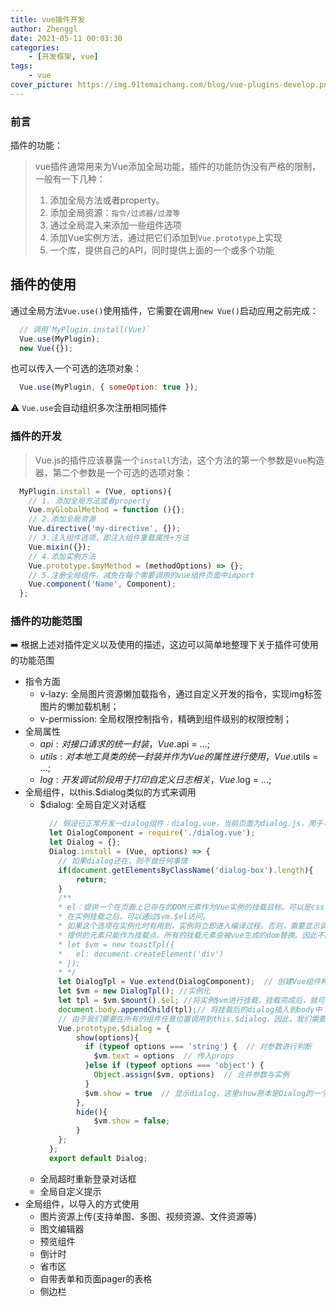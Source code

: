 ```yaml
---
title: vue插件开发
author: Zhenggl
date: 2021-05-11 00:03:30
categories:
    - [开发框架, vue]
tags:
    - vue
cover_picture: https://img.91temaichang.com/blog/vue-plugins-develop.png
---
```


### 前言
插件的功能：
> vue插件通常用来为Vue添加全局功能，插件的功能防伪没有严格的限制，一般有一下几种：
> 1. 添加全局方法或者property。
> 2. 添加全局资源：`指令/过滤器/过渡等`
> 3. 通过全局混入来添加一些组件选项
> 4. 添加Vue实例方法，通过把它们添加到`Vue.prototype`上实现
> 5. 一个库，提供自己的API，同时提供上面的一个或多个功能

插件的使用
-----
通过全局方法`Vue.use()`使用插件，它需要在调用`new Vue()`启动应用之前完成：
```javascript
  // 调用`MyPlugin.install(Vue)`
  Vue.use(MyPlugin);
  new Vue({});
```
也可以传入一个可选的选项对象：
```javascript
  Vue.use(MyPlugin, { someOption: true });
```
⚠️ `Vue.use`会自动组织多次注册相同插件

### 插件的开发
> Vue.js的插件应该暴露一个`install`方法，这个方法的第一个参数是`Vue`构造器，第二个参数是一个可选的选项对象：
```javascript
  MyPlugin.install = (Vue, options){
	// 1. 添加全局方法或者property
	Vue.myGlobalMethod = function (){};
	// 2.添加全局资源
	Vue.directive('my-directive', {});
	// 3.注入组件选项，即注入组件重载属性+方法
	Vue.mixin({});
	// 4.添加实例方法
	Vue.prototype.$myMethod = (methodOptions) => {};
	// 5.注册全局组件，减免在每个需要调用的vue组件页面中import
	Vue.component('Name', Component);
  };
```
### 插件的功能范围
➡️ 根据上述对插件定义以及使用的描述，这边可以简单地整理下关于插件可使用的功能范围
+ 指令方面
  - v-lazy: 全局图片资源懒加载指令，通过自定义开发的指令，实现img标签图片的懒加载机制；
  - v-permission: 全局权限控制指令，精确到组件级别的权限控制；
+ 全局属性
  - $api: 对接口请求的统一封装，Vue.$api = ...;
  - $utils: 对本地工具类的统一封装并作为Vue的属性进行使用，Vue.$utils = ...;
  - $log: 开发调试阶段用于打印自定义日志相关，Vue.$log = ...;
+ 全局组件，以this.$dialog类似的方式来调用
  - $dialog: 全局自定义对话框
    ```javascript
      // 假设已正常开发一dialog组件：dialog.vue，当前页面为dialog.js，用于与Vue建立连接，快速调用$dialog动作
      let DialogComponent = require('./dialog.vue');
      let Dialog = {};
      Dialog.install = (Vue, options) => {
        // 如果dialog还在，则不做任何事情
        if(document.getElementsByClassName('dialog-box').length){
            return;
        }
        /**
        * el：提供一个在页面上已存在的DOM元素作为Vue实例的挂载目标。可以是css选择器，也可以是HTMLElement实例。
        * 在实例挂载之后，可以通过$vm.$el访问。
        * 如果这个选项在实例化时有用到，实例将立即进入编译过程。否则，需要显示调用vm.$mount()手动开启编译(如下)
        * 提供的元素只能作为挂载点。所有的挂载元素会被vue生成的dom替换。因此不能挂载在顶级元素(html, body)上
        * let $vm = new toastTpl({
        *   el: document.createElement('div')
        * });
        * */
        let DialogTpl = Vue.extend(DialogComponent);  // 创建Vue组件构造器
        let $vm = new DialogTpl(); //实例化
        let tpl = $vm.$mount().$el; //将实例$vm进行挂载，挂载完成后，就可以通过$el来访问到当前的实例
        document.body.appendChild(tpl);// 将挂载后的dialog插入到body中
        // 由于我们需要在所有的组件任意位置调用到this.$dialog，因此，我们需要在Vue.prototype的方法中加入
        Vue.prototype.$dialog = {
            show(options){
              if (typeof options === 'string') {  // 对参数进行判断
                $vm.text = options  // 传入props
              }else if (typeof options === 'object') {
                Object.assign($vm, options)  // 合并参数与实例
              }
              $vm.show = true  // 显示dialog，这里show原本是Dialog的一个自定义属性
            },
            hide(){
                $vm.show = false; 
            }
        };
      };
      export default Dialog;
    ```
  - 全局超时重新登录对话框
  - 全局自定义提示
+ 全局组件，以导入的方式使用
  - 图片资源上传(支持单图、多图、视频资源、文件资源等)
  - 图文编辑器
  - 预览组件
  - 倒计时
  - 省市区
  - 自带表单和页面pager的表格
  - 侧边栏
